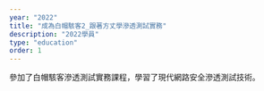```yaml
---
year: "2022"
title: "成為白帽駭客2_跟著方丈學滲透測試實務"
description: "2022學員"
type: "education"
order: 1
---
```


參加了白帽駭客滲透測試實務課程，學習了現代網路安全滲透測試技術。
